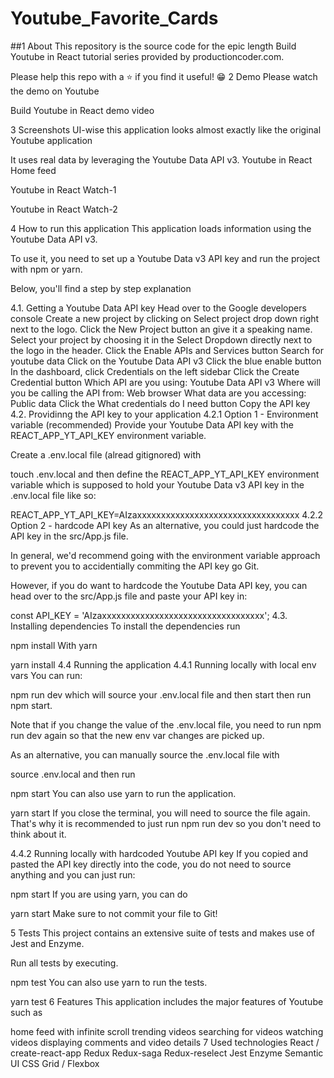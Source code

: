 # Youtube_Favorite_Cards
##1 About
This repository is the source code for the epic length Build Youtube in React tutorial series provided by productioncoder.com.

Please help this repo with a ⭐️ if you find it useful! 😁
2 Demo
Please watch the demo on Youtube

Build Youtube in React demo video

3 Screenshots
UI-wise this application looks almost exactly like the original Youtube application

It uses real data by leveraging the Youtube Data API v3. Youtube in React Home feed

Youtube in React Watch-1

Youtube in React Watch-2

4 How to run this application
This application loads information using the Youtube Data API v3.

To use it, you need to set up a Youtube Data v3 API key and run the project with npm or yarn.

Below, you'll find a step by step explanation

4.1. Getting a Youtube Data API key
Head over to the Google developers console
Create a new project by clicking on Select project drop down right next to the logo. Click the New Project button an give it a speaking name.
Select your project by choosing it in the Select Dropdown directly next to the logo in the header.
Click the Enable APIs and Services button
Search for youtube data
Click on the Youtube Data API v3
Click the blue enable button
In the dashboard, click Credentials on the left sidebar
Click the Create Credential button
Which API are you using: Youtube Data API v3
Where will you be calling the API from: Web browser
What data are you accessing: Public data
Click the What credentials do I need button
Copy the API key
4.2. Providinng the API key to your application
4.2.1 Option 1 - Environment variable (recommended)
Provide your Youtube Data API key with the REACT_APP_YT_API_KEY environment variable.

Create a .env.local file (alread gitignored) with

touch .env.local
and then define the REACT_APP_YT_API_KEY environment variable which is supposed to hold your Youtube Data v3 API key in the .env.local file like so:

REACT_APP_YT_API_KEY=AIzaxxxxxxxxxxxxxxxxxxxxxxxxxxxxxxxxxx
4.2.2 Option 2 - hardcode API key
As an alternative, you could just hardcode the API key in the src/App.js file.

In general, we'd recommend going with the environment variable approach to prevent you to accidentially commiting the API key go Git.

However, if you do want to hardcode the Youtube Data API key, you can head over to the src/App.js file and paste your API key in:

const API_KEY = 'AIzaxxxxxxxxxxxxxxxxxxxxxxxxxxxxxxxxxx';
4.3. Installing dependencies
To install the dependencies run

npm install
With yarn

yarn install
4.4 Running the application
4.4.1 Running locally with local env vars
You can run:

npm run dev
which will source your .env.local file and then start then run npm start.

Note that if you change the value of the .env.local file, you need to run npm run dev again so that the new env var changes are picked up.

As an alternative, you can manually source the .env.local file with

source .env.local
and then run

npm start
You can also use yarn to run the application.

yarn start
If you close the terminal, you will need to source the file again. That's why it is recommended to just run npm run dev so you don't need to think about it.

4.4.2 Running locally with hardcoded Youtube API key
If you copied and pasted the API key directly into the code, you do not need to source anything and you can just run:

npm start
If you are using yarn, you can do

yarn start
Make sure to not commit your file to Git!

5 Tests
This project contains an extensive suite of tests and makes use of Jest and Enzyme.

Run all tests by executing.

npm test
You can also use yarn to run the tests.

yarn test
6 Features
This application includes the major features of Youtube such as

home feed with infinite scroll
trending videos
searching for videos
watching videos
displaying comments and video details
7 Used technologies
React / create-react-app
Redux
Redux-saga
Redux-reselect
Jest
Enzyme
Semantic UI
CSS Grid / Flexbox
